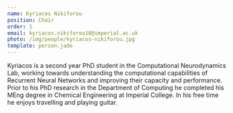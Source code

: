 ```yaml
---
name: Kyriacos Nikiforou
position: Chair
order: 1
email: kyriacos.nikiforou10@imperial.ac.uk
photo: /img/people/kyriacos-nikiforou.jpg
template: person.jade
---
```

Kyriacos is a second year PhD student in the Computational Neurodynamics Lab,
working towards understanding the computational capabilities of Recurrent
Neural Networks and improving their capacity and performance. Prior to his PhD
research in the Department of Computing he completed his MEng degree in
Chemical Engineering at Imperial College. In his free time he enjoys travelling
and playing guitar.
